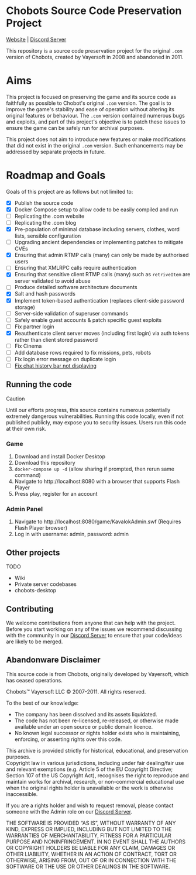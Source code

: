 # Chobots Source Code Preservation Project

[Website](https://www.chobots.org) | [Discord Server](https://discord.gg/PKcdQTfhc8)

This repository is a source code preservation project for the original `.com` version of Chobots, created by Vayersoft in 2008 and abandoned in 2011.

# Aims

This project is focused on preserving the game and its source code as faithfully as possible to Chobot's original `.com` version. The goal is to improve the game's stability and ease of operation without altering its original features or behaviour. The `.com` version contained numerous bugs and exploits, and part of this project's objective is to patch these issues to ensure the game can be safely run for archival purposes.

This project does not aim to introduce new features or make modifications that did not exist in the original `.com` version. Such enhancements may be addressed by separate projects in future.

# Roadmap and Goals

Goals of this project are as follows but not limited to:

 - [x] Publish the source code
 - [x] Docker Compose setup to allow code to be easily compiled and run
 - [ ] Replicating the .com website
 - [ ] Replicating the .com blog
 - [x] Pre-population of minimal database including servers, clothes, word lists, sensible configuration
 - [ ] Upgrading ancient dependencies or implementing patches to mitigate CVEs
 - [x] Ensuring that admin RTMP calls (many) can only be made by authorised users
 - [ ] Ensuring that XMLRPC calls require authentication
 - [x] Ensuring that sensitive client RTMP calls (many) such as `retriveItem` are server validated to avoid abuse
 - [ ] Produce detailed software architecture documents
 - [x] Salt and hash passwords
 - [x] Implement token-based authentication (replaces client-side password storage)
 - [ ] Server-side validation of superuser commands
 - [ ] Safely enable guest accounts & patch specific guest exploits
 - [ ] Fix partner login
 - [x] Reauthenticate client server moves (including first login) via auth tokens rather than client stored password
 - [ ] Fix Cinema
 - [ ] Add database rows required to fix missions, pets, robots
 - [ ] Fix login error message on duplicate login
 - [ ] [Fix chat history bar not displaying](https://github.com/Chobots/Chobots/issues/6)

## Running the code

> [!CAUTION]
> Until our efforts progress, this source contains numerous potentially extremely dangerous vulnerabilities. Running this
> code locally, even if not published publicly, may expose you to security issues. Users run this code at their own
> risk.

### Game
1. Download and install Docker Desktop
2. Download this repository
3. `docker-compose up -d` (allow sharing if prompted, then rerun same command)
4. Navigate to http://localhost:8080 with a browser that supports Flash Player
5. Press play, register for an account
### Admin Panel
1. Navigate to http://localhost:8080/game/KavalokAdmin.swf (Requires Flash Player browser)
2. Log in with username: admin, password: admin

## Other projects

TODO

 - Wiki
 - Private server codebases
 - chobots-desktop

## Contributing

We welcome contributions from anyone that can help with the project. Before you start working on any of the issues we
recommend discussing with the community in our [Discord Server](https://discord.gg/PKcdQTfhc8) to ensure that your code/ideas are likely to be merged.

## Abandonware Disclaimer
This source code is from Chobots, originally developed by Vayersoft, which has ceased operations.

Chobots&#8482; Vayersoft LLC &copy; 2007-2011. All rights reserved.

To the best of our knowledge:
- The company has been dissolved and its assets liquidated.
- The code has not been re-licensed, re-released, or otherwise made available under an open source or public domain licence.
- No known legal successor or rights holder exists who is maintaining, enforcing, or asserting rights over this code.

This archive is provided strictly for historical, educational, and preservation purposes.  
Copyright law in various jurisdictions, including under fair dealing/fair use and relevant exemptions (e.g. Article 5 of the EU Copyright Directive; Section 107 of the US Copyright Act), recognises the right to reproduce and maintain works for archival, research, or non-commercial educational use when the original rights holder is unavailable or the work is otherwise inaccessible.

If you are a rights holder and wish to request removal, please contact someone with the Admin role on our [Discord Server](https://discord.gg/PKcdQTfhc8).

THE SOFTWARE IS PROVIDED “AS IS”, WITHOUT WARRANTY OF ANY KIND, EXPRESS OR IMPLIED, INCLUDING BUT NOT LIMITED TO THE WARRANTIES OF MERCHANTABILITY, FITNESS FOR A PARTICULAR PURPOSE AND NONINFRINGEMENT. IN NO EVENT SHALL THE AUTHORS OR COPYRIGHT HOLDERS BE LIABLE FOR ANY CLAIM, DAMAGES OR OTHER LIABILITY, WHETHER IN AN ACTION OF CONTRACT, TORT OR OTHERWISE, ARISING FROM, OUT OF OR IN CONNECTION WITH THE SOFTWARE OR THE USE OR OTHER DEALINGS IN THE SOFTWARE.
